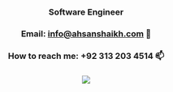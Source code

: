 <!-- ### Hi there 👋 -->

<!--
**Ahsan2001/Ahsan2001** is a ✨ _special_ ✨ repository because its `README.md` (this file) appears on your GitHub profile.

Here are some ideas to get you started:

- 🔭 I’m currently working on ...
- 🌱 I’m currently learning ...
- 👯 I’m looking to collaborate on ...
- 🤔 I’m looking for help with ...
- 💬 Ask me about ...
- 📫 How to reach me: ...
- 😄 Pronouns: ...
- ⚡ Fun fact: ...
-->



### <p align="center"> Software Engineer </p>
### <p align="center"> Email:  info@ahsanshaikh.com 💬 </p>
### <p align="center"> How to reach me:  +92 313 203 4514 📫 </p>
### <p align="center"> ![](https://komarev.com/ghpvc/?username=Ahsan2001) </p>


